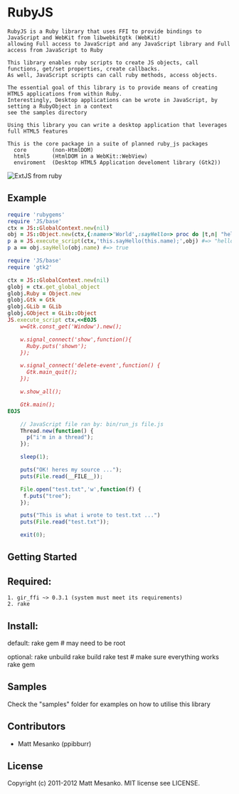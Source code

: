 RubyJS
===
    RubyJS is a Ruby library that uses FFI to provide bindings to JavaScript and WebKit from libwebkitgtk (WebKit)
    allowing Full access to JavaScript and any JavaScript library and Full access from JavaScript to Ruby

    This library enables ruby scripts to create JS objects, call functions, get/set properties, create callbacks. 
    As well, JavaScript scripts can call ruby methods, access objects.

    The essential goal of this library is to provide means of creating HTML5 applications from within Ruby.
    Interestingly, Desktop applications can be wrote in JavaScript, by setting a RubyObject in a context
    see the samples directory

    Using this library you can write a desktop application that leverages full HTML5 features

    This is the core package in a suite of planned ruby_js packages
      core        (non-HtmlDOM)
      html5       (HtmlDOM in a WebKit::WebView)
      enviroment  (Desktop HTML5 Application develoment library (Gtk2))

![ExtJS from ruby](http://i1263.photobucket.com/albums/ii631/ppibburr/ss1.png)

Example
---
``` ruby
require 'rubygems'
require 'JS/base'
ctx = JS::GlobalContext.new(nil)
obj = JS::Object.new(ctx,{:name=>'World',:sayHello=> proc do |t,n| "hello #{n}" end})
p a = JS.execute_script(ctx,'this.sayHello(this.name);',obj) #=> "hello World"
p a == obj.sayHello(obj.name) #=> true
```
``` ruby
require 'JS/base'
require 'gtk2'

ctx = JS::GlobalContext.new(nil)
globj = ctx.get_global_object
globj.Ruby = Object.new
globj.Gtk = Gtk
globj.GLib = GLib
globj.GObject = GLib::Object
JS.execute_script ctx,<<EOJS
	w=Gtk.const_get('Window').new();

	w.signal_connect('show',function(){
	  Ruby.puts('shown');
	});

	w.signal_connect('delete-event',function() {
	  Gtk.main_quit();
	});

	w.show_all();

	Gtk.main();
EOJS
```
``` javascript
    // JavaScript file ran by: bin/run_js file.js
	Thread.new(function() {
	  p("i'm in a thread");
	});

	sleep(1);

	puts("OK! heres my source ...");
	puts(File.read(__FILE__));

	File.open("test.txt",'w',function(f) {
	 f.puts("tree");
	});

	puts("This is what i wrote to test.txt ...")
	puts(File.read("test.txt"));

	exit(0);
```

Getting Started
---
  Required:
  ---
    1. gir_ffi ~> 0.3.1 (system must meet its requirements)
    2. rake
  
  Install:
  ---
  default:  rake gem # may need to be root

  optional: rake unbuild
            rake build
            rake test # make sure everything works
            rake gem
    

Samples
---

Check the "samples" folder for examples on how to utilise this library

Contributors
---
* Matt Mesanko (ppibburr)

License
---
Copyright (c) 2011-2012 Matt Mesanko.
MIT license see LICENSE.
